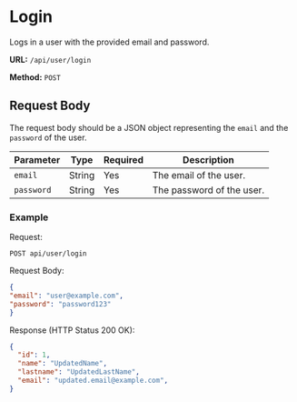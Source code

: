 # Login

Logs in a user with the provided email and password.

**URL:** `/api/user/login`

**Method:** `POST`

## Request Body

The request body should be a JSON object representing the `email` and the `password` of the user.

| Parameter | Type   | Required | Description               |
|-----------|--------|----------|---------------------------|
| `email`   | String | Yes      | The email of the user.    |
| `password`| String | Yes      | The password of the user. |

### Example
Request:
```
POST api/user/login
```


Request Body:

```Json
{
"email": "user@example.com",
"password": "password123"
}
```


Response (HTTP Status 200 OK):

```json
{
  "id": 1,
  "name": "UpdatedName",
  "lastname": "UpdatedLastName",
  "email": "updated.email@example.com",
}
```
